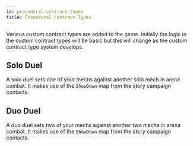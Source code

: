 ```yaml
---
id: procedural-contract-types
title: Procedural Contract Types
---
```


Various custom contract types are added to the game. Initially the logic in the custom contract types will be basic but this will change as the custom contract type system develops.

## Solo Duel

A solo duel sets one of your mechs against another solo mech in arena combat. It makes use of the `ShowDown` map from the story campaign contacts.

## Duo Duel

A duo duel sets two of your mechs against another two mechs in arena combat. It makes use of the `ShowDown` map from the story campaign contacts.
